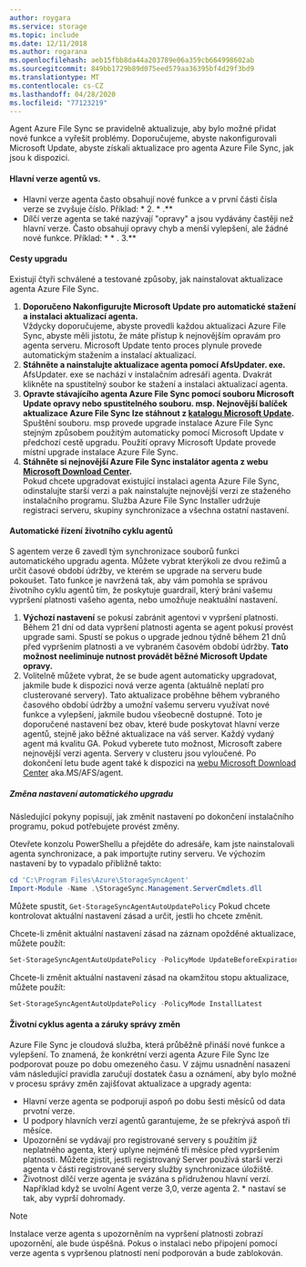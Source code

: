 ```yaml
---
author: roygara
ms.service: storage
ms.topic: include
ms.date: 12/11/2018
ms.author: rogarana
ms.openlocfilehash: aeb15fbb8da44a203789e06a359cb664998602ab
ms.sourcegitcommit: 849bb1729b89d075eed579aa36395bf4d29f3bd9
ms.translationtype: MT
ms.contentlocale: cs-CZ
ms.lasthandoff: 04/28/2020
ms.locfileid: "77123219"
---
```

Agent Azure File Sync se pravidelně aktualizuje, aby bylo možné přidat nové funkce a vyřešit problémy. Doporučujeme, abyste nakonfigurovali Microsoft Update, abyste získali aktualizace pro agenta Azure File Sync, jak jsou k dispozici.

#### <a name="major-vs-minor-agent-versions"></a>Hlavní verze agentů vs.
* Hlavní verze agenta často obsahují nové funkce a v první části čísla verze se zvyšuje číslo. Příklad: \* 2. \* .\*\*
* Dílčí verze agenta se také nazývají "opravy" a jsou vydávány častěji než hlavní verze. Často obsahují opravy chyb a menší vylepšení, ale žádné nové funkce. Příklad: \* \* . 3.\*\*

#### <a name="upgrade-paths"></a>Cesty upgradu
Existují čtyři schválené a testované způsoby, jak nainstalovat aktualizace agenta Azure File Sync. 
1. **Doporučeno Nakonfigurujte Microsoft Update pro automatické stažení a instalaci aktualizací agenta.**  
    Vždycky doporučujeme, abyste provedli každou aktualizaci Azure File Sync, abyste měli jistotu, že máte přístup k nejnovějším opravám pro agenta serveru. Microsoft Update tento proces plynule provede automatickým stažením a instalací aktualizací.
2. **Stáhněte a nainstalujte aktualizace agenta pomocí AfsUpdater. exe.**  
    AfsUpdater. exe se nachází v instalačním adresáři agenta. Dvakrát klikněte na spustitelný soubor ke stažení a instalaci aktualizací agenta. 
3. **Opravte stávajícího agenta Azure File Sync pomocí souboru Microsoft Update opravy nebo spustitelného souboru. msp. Nejnovější balíček aktualizace Azure File Sync lze stáhnout z [katalogu Microsoft Update](https://www.catalog.update.microsoft.com/Search.aspx?q=Azure%20File%20Sync).**  
    Spuštění souboru. msp provede upgrade instalace Azure File Sync stejným způsobem použitým automaticky pomocí Microsoft Update v předchozí cestě upgradu. Použití opravy Microsoft Update provede místní upgrade instalace Azure File Sync.
4. **Stáhněte si nejnovější Azure File Sync instalátor agenta z webu [Microsoft Download Center](https://go.microsoft.com/fwlink/?linkid=858257).**  
    Pokud chcete upgradovat existující instalaci agenta Azure File Sync, odinstalujte starší verzi a pak nainstalujte nejnovější verzi ze staženého instalačního programu. Služba Azure File Sync Installer udržuje registraci serveru, skupiny synchronizace a všechna ostatní nastavení.

#### <a name="automatic-agent-lifecycle-management"></a>Automatické řízení životního cyklu agentů
S agentem verze 6 zavedl tým synchronizace souborů funkci automatického upgradu agenta. Můžete vybrat kterýkoli ze dvou režimů a určit časové období údržby, ve kterém se upgrade na serveru bude pokoušet. Tato funkce je navržená tak, aby vám pomohla se správou životního cyklu agentů tím, že poskytuje guardrail, který brání vašemu vypršení platnosti vašeho agenta, nebo umožňuje neaktuální nastavení.
1. **Výchozí nastavení** se pokusí zabránit agentovi v vypršení platnosti. Během 21 dní od data vypršení platnosti agenta se agent pokusí provést upgrade sami. Spustí se pokus o upgrade jednou týdně během 21 dnů před vypršením platnosti a ve vybraném časovém období údržby. **Tato možnost neeliminuje nutnost provádět běžné Microsoft Update opravy.**
1. Volitelně můžete vybrat, že se bude agent automaticky upgradovat, jakmile bude k dispozici nová verze agenta (aktuálně neplatí pro clusterované servery). Tato aktualizace proběhne během vybraného časového období údržby a umožní vašemu serveru využívat nové funkce a vylepšení, jakmile budou všeobecně dostupné. Toto je doporučené nastavení bez obav, které bude poskytovat hlavní verze agentů, stejně jako běžné aktualizace na váš server. Každý vydaný agent má kvalitu GA. Pokud vyberete tuto možnost, Microsoft zabere nejnovější verzi agenta. Servery v clusteru jsou vyloučené. Po dokončení letu bude agent také k dispozici na [webu Microsoft Download Center](https://go.microsoft.com/fwlink/?linkid=858257) aka.MS/AFS/agent.

 ##### <a name="changing-the-auto-upgrade-setting"></a>Změna nastavení automatického upgradu

Následující pokyny popisují, jak změnit nastavení po dokončení instalačního programu, pokud potřebujete provést změny.

Otevřete konzolu PowerShellu a přejděte do adresáře, kam jste nainstalovali agenta synchronizace, a pak importujte rutiny serveru. Ve výchozím nastavení by to vypadalo přibližně takto:
```powershell
cd 'C:\Program Files\Azure\StorageSyncAgent'
Import-Module -Name .\StorageSync.Management.ServerCmdlets.dll
```

Můžete spustit, `Get-StorageSyncAgentAutoUpdatePolicy` Pokud chcete kontrolovat aktuální nastavení zásad a určit, jestli ho chcete změnit.

Chcete-li změnit aktuální nastavení zásad na záznam opožděné aktualizace, můžete použít:
```powershell
Set-StorageSyncAgentAutoUpdatePolicy -PolicyMode UpdateBeforeExpiration
```

Chcete-li změnit aktuální nastavení zásad na okamžitou stopu aktualizace, můžete použít:
```powershell
Set-StorageSyncAgentAutoUpdatePolicy -PolicyMode InstallLatest
```

#### <a name="agent-lifecycle-and-change-management-guarantees"></a>Životní cyklus agenta a záruky správy změn
Azure File Sync je cloudová služba, která průběžně přináší nové funkce a vylepšení. To znamená, že konkrétní verzi agenta Azure File Sync lze podporovat pouze po dobu omezeného času. V zájmu usnadnění nasazení vám následující pravidla zaručují dostatek času a oznámení, aby bylo možné v procesu správy změn zajišťovat aktualizace a upgrady agenta:

- Hlavní verze agenta se podporují aspoň po dobu šesti měsíců od data prvotní verze.
- U podpory hlavních verzí agentů garantujeme, že se překrývá aspoň tři měsíce. 
- Upozornění se vydávají pro registrované servery s použitím již neplatného agenta, který uplyne nejméně tři měsíce před vypršením platnosti. Můžete zjistit, jestli registrovaný Server používá starší verzi agenta v části registrované servery služby synchronizace úložiště.
- Životnost dílčí verze agenta je svázána s přidruženou hlavní verzí. Například když se uvolní Agent verze 3,0, verze agenta 2. \* nastaví se tak, aby vyprší dohromady.

> [!Note]
> Instalace verze agenta s upozorněním na vypršení platnosti zobrazí upozornění, ale bude úspěšná. Pokus o instalaci nebo připojení pomocí verze agenta s vypršenou platností není podporován a bude zablokován.
